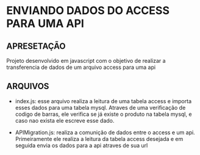 # ENVIANDO DADOS DO ACCESS PARA UMA API

## APRESETAÇÃO 

Projeto desenvolvido em javascript com o objetivo de realizar a transferencia de dados de um arquivo access para uma api

## ARQUIVOS

- index.js: esse arquivo realiza a leitura de uma tabela access e importa esses dados para uma tabela mysql. Atraves de uma verificação de codigo de barras, ele verifica se já existe o produto na tabela mysql, e caso nao exista ele escreve esse dado.

- APIMigration.js: realiza a comunição de dados entre o access e um api. Primeiramente ele realiza a leitura da tabela access desejada e em seguida envia os dados para a api atraves de sua url
